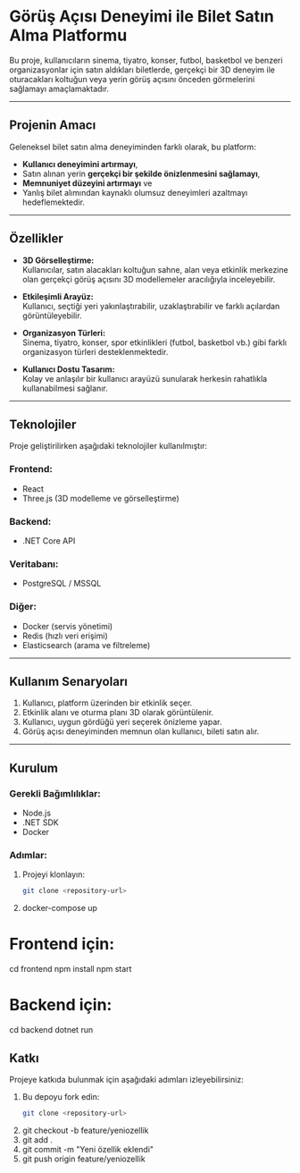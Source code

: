 # **Görüş Açısı Deneyimi ile Bilet Satın Alma Platformu**

Bu proje, kullanıcıların sinema, tiyatro, konser, futbol, basketbol ve benzeri organizasyonlar için satın aldıkları biletlerde, gerçekçi bir 3D deneyim ile oturacakları koltuğun veya yerin görüş açısını önceden görmelerini sağlamayı amaçlamaktadır.

---

## **Projenin Amacı**

Geleneksel bilet satın alma deneyiminden farklı olarak, bu platform:
- **Kullanıcı deneyimini artırmayı**,  
- Satın alınan yerin **gerçekçi bir şekilde önizlenmesini sağlamayı**,  
- **Memnuniyet düzeyini artırmayı** ve  
- Yanlış bilet alımından kaynaklı olumsuz deneyimleri azaltmayı hedeflemektedir.

---

## **Özellikler**

- **3D Görselleştirme:**  
  Kullanıcılar, satın alacakları koltuğun sahne, alan veya etkinlik merkezine olan gerçekçi görüş açısını 3D modellemeler aracılığıyla inceleyebilir.

- **Etkileşimli Arayüz:**  
  Kullanıcı, seçtiği yeri yakınlaştırabilir, uzaklaştırabilir ve farklı açılardan görüntüleyebilir.

- **Organizasyon Türleri:**  
  Sinema, tiyatro, konser, spor etkinlikleri (futbol, basketbol vb.) gibi farklı organizasyon türleri desteklenmektedir.

- **Kullanıcı Dostu Tasarım:**  
  Kolay ve anlaşılır bir kullanıcı arayüzü sunularak herkesin rahatlıkla kullanabilmesi sağlanır.

---

## **Teknolojiler**

Proje geliştirilirken aşağıdaki teknolojiler kullanılmıştır:

### **Frontend:**
- React  
- Three.js (3D modelleme ve görselleştirme)  

### **Backend:**
- .NET Core API  

### **Veritabanı:**
- PostgreSQL / MSSQL  

### **Diğer:**
- Docker (servis yönetimi)  
- Redis (hızlı veri erişimi)  
- Elasticsearch (arama ve filtreleme)  

---

## **Kullanım Senaryoları**

1. Kullanıcı, platform üzerinden bir etkinlik seçer.  
2. Etkinlik alanı ve oturma planı 3D olarak görüntülenir.  
3. Kullanıcı, uygun gördüğü yeri seçerek önizleme yapar.  
4. Görüş açısı deneyiminden memnun olan kullanıcı, bileti satın alır.  

---

## **Kurulum**

### **Gerekli Bağımlılıklar:**
- Node.js  
- .NET SDK  
- Docker  

### **Adımlar:**

1. Projeyi klonlayın:
   ```bash
   git clone <repository-url>
   
2. docker-compose up

# Frontend için:
cd frontend
npm install
npm start

# Backend için:
cd backend
dotnet run

## **Katkı**

Projeye katkıda bulunmak için aşağıdaki adımları izleyebilirsiniz:

1. Bu depoyu fork edin:
   ```bash
   git clone <repository-url>
2. git checkout -b feature/yeniozellik
3. git add .
4. git commit -m "Yeni özellik eklendi"
5. git push origin feature/yeniozellik
